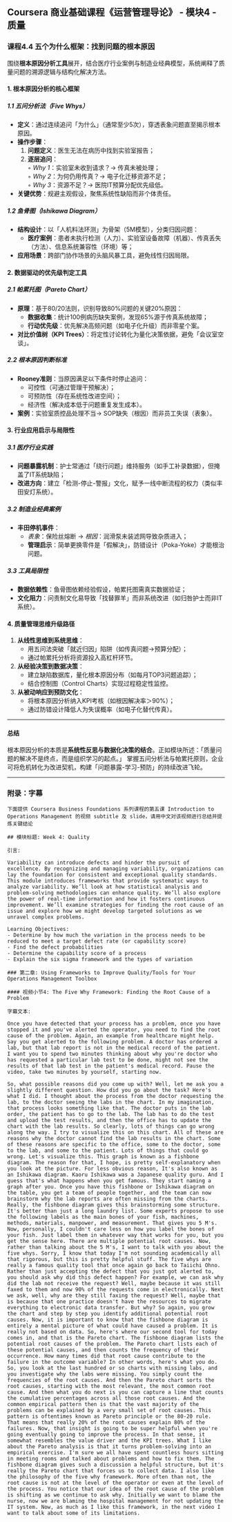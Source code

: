 ## Coursera 商业基础课程《运营管理导论》 - 模块4 - 质量

### 课程4.4 五个为什么框架：找到问题的根本原因

围绕**根本原因分析工具**展开，结合医疗行业案例与制造业经典模型，系统阐释了质量问题的溯源逻辑与结构化解决方法。

#### 1. 根本原因分析的核心框架

##### 1.1 五问分析法（Five Whys）

- **定义**：通过连续追问「为什么」（通常至少5次），穿透表象问题直至揭示根本原因。  
- **操作步骤**：  
  1. **问题定义**：医生无法在病历中找到实验室报告；  
  2. **逐层追问**：  
     ◦ *Why 1*：实验室未收到请求？→ 传真未被处理；  
     ◦ *Why 2*：为何仍用传真？→ 电子化迁移资源不足；  
     ◦ *Why 3*：资源不足？→ 医院IT预算分配优先级低。  
- **关键优势**：规避主观假设，聚焦系统性缺陷而非个体责任。

##### 1.2 鱼骨图（Ishikawa Diagram）

- **结构设计**：以「人机料法环测」为骨架（5M模型），分类归因问题：  
  - **医疗案例**：患者未执行检测（人力）、实验室设备故障（机器）、传真丢失（方法）、信息系统兼容性（环境）等；  
- **应用场景**：跨部门协作场景的头脑风暴工具，避免线性归因局限。

#### 2. 数据驱动的优先级判定工具

##### 2.1 帕累托图（Pareto Chart）

- **原理**：基于80/20法则，识别导致80%问题的关键20%原因：  
  - **数据收集**：统计100例病历缺失案例，发现65%源于传真系统故障；  
  - **行动优先级**：优先解决高频问题（如电子化升级）而非零星个案。  
- **对比价值树（KPI Trees）**：将定性讨论转化为量化决策依据，避免「会议室空谈」。

##### 2.2 根本原因判断标准

- **Rooney准则**：当原因满足以下条件时停止追问：  
  - 可控性（可通过管理干预解决）；  
  - 可预防性（存在系统性改进空间）；  
  - 经济性（解决成本低于问题重复发生成本）。  
- **案例**：实验室质控品处理不当→ SOP缺失（根因）而非员工失误（表象）。

#### 3. 行业应用启示与局限性

##### 3.1 医疗行业实践

- **问题暴露机制**：护士常通过「绕行问题」维持服务（如手工补录数据），但掩盖了IT系统缺陷；  
- **改进方向**：建立「检测-停止-警报」文化，赋予一线中断流程的权力（类似丰田安灯系统）。

##### 3.2 制造业经典案例

- **丰田停机事件**：  
  - *表象*：保险丝熔断 → *根因*：润滑泵未装滤网导致杂质进入；  
  - **管理启示**：简单更换零件是「假解决」，防错设计（Poka-Yoke）才能根治问题。

##### 3.3 工具局限性

- **数据依赖性**：鱼骨图依赖经验假设，帕累托图需真实数据验证；  
- **文化阻力**：问责制文化易导致「找替罪羊」而非系统改进（如归咎护士而非IT系统）。

#### 4. 质量管理思维升级路径

1. **从线性思维到系统思维**：  
   - 用五问法突破「就近归因」陷阱（如传真问题→预算分配）；  
   - 通过帕累托分析将资源投入高杠杆环节。  
2. **从经验决策到数据决策**：  
   - 建立缺陷数据库，量化根本原因分布（如每月TOP3问题追踪）；  
   - 结合控制图（Control Charts）实现过程稳定性监控。  
3. **从被动响应到预防文化**：  
   - 将根本原因分析纳入KPI考核（如根因解决率＞90%）；  
   - 通过防错设计降低人为失误概率（如电子化替代传真）。

---

#### 总结

根本原因分析的本质是**系统性反思与数据化决策的结合**。正如模块所述：「质量问题的解决不是终点，而是组织学习的起点。」 掌握五问分析法与帕累托原则，企业可将危机转化为改进契机，构建「问题暴露-学习-预防」的持续改进飞轮。

---

### 附录：字幕

```
下面提供 Coursera Business Foundations 系列课程的第五课 Introduction to Operations Management 的视频 subtitle 及 slide，请用中文对该视频进行总结并提炼关键结论

## 模块标题: Week 4: Quality

引言: 

Variability can introduce defects and hinder the pursuit of excellence. By recognizing and managing variability, organizations can lay the foundation for consistent and exceptional quality standards. This module introduces frameworks that provide systematic ways to analyze variability. We’ll look at how statistical analysis and problem-solving methodologies can enhance quality. We’ll also explore the power of real-time information and how it fosters continuous improvement. We’ll examine strategies for finding the root cause of an issue and explore how we might develop targeted solutions as we unravel complex problems.

Learning Objectives:
- Determine by how much the variation in the process needs to be reduced to meet a target defect rate (or capability score)
- Find the defect probabilities
- Determine the capability score of a process
- Explain the six sigma framework and the types of variation

### 第二章: Using Frameworks to Improve Quality/Tools for Your Operations Management Toolbox

#### 视频小节4: The Five Why Framework: Finding the Root Cause of a Problem

字幕文本: 

Once you have detected that your process has a problem, once you have stopped it and you've alerted the operator, you need to find the root cause of the problem. Again, an example from healthcare might help. Say you get alerted to the following problem. A doctor has ordered a lab, but that lab report is not in the medical record of the patient. I want you to spend two minutes thinking about why you're doctor who has requested a particular lab test to be done, might not see the results of that lab test in the patient's medical record. Pause the video, take two minutes by yourself, starting now.

So, what possible reasons did you come up with? Well, let me ask you a slightly different question. How did you go about the task? Here's what I did. I thought about the process from the doctor requesting the lab, to the doctor seeing the labs in the chart. In my imagination, that process looks something like that. The doctor puts in the lab order, the patient has to go to the lab. The lab has to do the test and upload the test results, and then the office has to update the chart with the lab results. So clearly, lots of things can go wrong along the way. I try to visualize this on this chart. All of these are reasons why the doctor cannot find the lab results in the chart. Some of these reasons are specific to the office, some to the doctor, some to the lab, and some to the patient. Lots of things that could go wrong. Let's visualize this. This graph is known as a fishbone diagram. The reason for that, I hope, is pretty self-explanatory when you look at the picture. For less obvious reason, It's also known as an Ishikawa diagram. Kaoru Ishikawa was a Japanese quality guru. And I guess that's what happens when you get famous. They start naming a graph after you. Once you have this fishbone or Ishikawa diagram on the table, you get a team of people together, and the team can now brainstorm why the lab reports are often missing from the charts. Really, the fishbone diagram gives this brainstorming some structure. It's better than just a long laundry list. Some experts propose to use the following labels as the main bones of your fish, machines, methods, materials, manpower, and measurement. That gives you 5 M's. Now, personally, I couldn't care less on how you label the bones of your fish. Just label them in whatever way that works for you, but you get the sense here. There are multiple potential root causes. Now, rather than talking about the 5 M's, I want to talk with you about the five whys. Sorry, I know that today I'm not sounding academically all that rigorous, but this is pretty helpful stuff. The five whys are really a famous quality tool that once again go back to Taiichi Ohno. Rather than just accepting the defect that you just got alerted to, you should ask why did this defect happen? For example, we can ask why did the lab not receive the request? Well, maybe because it was still faxed to them and now 90% of the requests come in electronically. Next we ask, well, why are they still faxing the request? Well, maybe that is because that one practice doesn't have the resources to migrate everything to electronic data transfer. But why? So again, you grow the chart and step by step you identify additional potential root causes. Now, it is important to know that the fishbone diagram is entirely a mental picture of what could have caused a problem. It is really not based on data. So, here's where our second tool for today comes in, and that is the Pareto chart. The fishbone diagram lists the potential root causes of the problem. The Pareto chart lists each of these potential causes, and then counts the frequency of their occurrence. How many times did that root cause contribute to the failure in the outcome variable? In other words, here's what you do. So, you look at the last hundred or so charts with missing labs, and you investigate why the labs were missing. You simply count the frequencies of the root causes. And then the Pareto chart sorts the root causes, starting with the most relevant, the most common root cause. And then what you do next is you can capture a line that counts the cumulative percentages across all those root causes. And the common empirical pattern then is that the vast majority of the problems can be explained by a very small set of root causes. This pattern is oftentimes known as Pareto principle or the 80-20 rule. That means that really 20% of the root causes explain 80% of the failures. Now, that insight is going to be super helpful when you're going eventually going to improve the process. In that sense, it somewhat resembles the value driver and the KPI trees. What I like about the Pareto analysis is that it turns problem-solving into an empirical exercise. I'm sure we all have spent countless hours sitting in meeting rooms and talked about problems and how to fix them. The fishbone diagram gives such a discussion a helpful structure, but it's really the Pareto chart that forces us to collect data. I also like the philosophy of the five why framework. More often than not, the root cause is not at the level of the operator or even at the level of the process. You notice that our idea of the root cause of the problem is shifting as we continue to ask why. Initially we want to blame the nurse, now we are blaming the hospital management for not updating the IT system. Now, as much as I like this framework, in the next video I want to talk about some of its limitations.
```